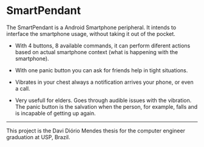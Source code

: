 # SmartPendant
The SmartPendant is a Android Smartphone peripheral. It intends to interface the smartphone usage, without taking it out of the pocket.

- With 4 buttons, 8 available commands, it can perform diferent actions based on actual smartphone context (what is happening with the smartphone).

- With one panic button you can ask for friends help in tight situations.

- Vibrates in your chest always a notification arrives your phone, or even a call.

- Very usefull for elders. Goes through audible issues with the vibration. The panic button is the salvation when the person, for example, falls and is incapable of getting up again.

----

This project is the Davi Diório Mendes thesis for the computer engineer graduation at USP, Brazil.
